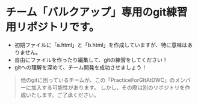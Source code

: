 # チーム「バルクアップ」専用のgit練習用リポジトリです。

- 初期ファイルに「a.html」と「b.html」を作成していますが、特に意味はありません。
- 自由にファイルを作ったり編集して、gitの練習をしてください！
- gitへの理解を深めて、チーム開発を成功させましょう！

> 他のgitに困っているチームが、この「PracticeForGItAtDWC」のメンバーに加入する可能性があります。
> しかし、その際は別のリポジトリを作成いたします。ご了承ください。
